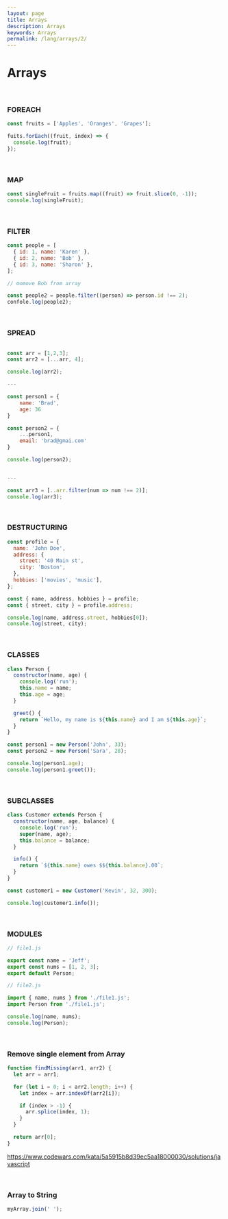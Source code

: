 ```yaml
---
layout: page
title: Arrays
description: Arrays
keywords: Arrays
permalink: /lang/arrays/2/
---
```


# Arrays

<br/>

### FOREACH

```js
const fruits = ['Apples', 'Oranges', 'Grapes'];

fuits.forEach((fruit, index) => {
  console.log(fruit);
});
```

<br/>

### MAP

```js
const singleFruit = fruits.map((fruit) => fruit.slice(0, -1));
console.log(singleFruit);
```

<br/>

### FILTER

```js
const people = [
  { id: 1, name: 'Karen' },
  { id: 2, name: 'Bob' },
  { id: 3, name: 'Sharon' },
];

// momove Bob from array

const people2 = people.filter((person) => person.id !== 2);
confole.log(people2);
```

<br/>

### SPREAD

```js

const arr = [1,2,3];
const arr2 = [...arr, 4];

console.log(arr2);

---

const person1 = {
    name: 'Brad',
    age: 36
}

const person2 = {
    ...person1,
    email: 'brad@gmai.com'
}

console.log(person2);


---

const arr3 = [..arr.filter(num => num !== 2)];
console.log(arr3);

```

<br/>

### DESTRUCTURING

```js
const profile = {
  name: 'John Doe',
  address: {
    street: '40 Main st',
    city: 'Boston',
  },
  hobbies: ['movies', 'music'],
};

const { name, address, hobbies } = profile;
const { street, city } = profile.address;

console.log(name, address.street, hobbies[0]);
console.log(street, city);
```

<br/>

### CLASSES

```js
class Person {
  constructor(name, age) {
    console.log('run');
    this.name = name;
    this.age = age;
  }

  greet() {
    return `Hello, my name is ${this.name} and I am ${this.age}`;
  }
}

const person1 = new Person('John', 33);
const person2 = new Person('Sara', 28);

console.log(person1.age);
console.log(person1.greet());
```

<br/>

### SUBCLASSES

```js
class Customer extends Person {
  constructor(name, age, balance) {
    console.log('run');
    super(name, age);
    this.balance = balance;
  }

  info() {
    return `${this.name} owes $${this.balance}.00`;
  }
}

const customer1 = new Customer('Kevin', 32, 300);

console.log(customer1.info());
```

<br/>

### MODULES

```js
// file1.js

export const name = 'Jeff';
export const nums = [1, 2, 3];
export default Person;

// file2.js

import { name, nums } from './file1.js';
import Person from './file1.js';

console.log(name, nums);
console.log(Person);
```

<br/>

### Remove single element from Array

```js
function findMissing(arr1, arr2) {
  let arr = arr1;

  for (let i = 0; i < arr2.length; i++) {
    let index = arr.indexOf(arr2[i]);

    if (index > -1) {
      arr.splice(index, 1);
    }
  }

  return arr[0];
}
```

https://www.codewars.com/kata/5a5915b8d39ec5aa18000030/solutions/javascript

<br/>

### Array to String

```js
myArray.join(' ');
```
